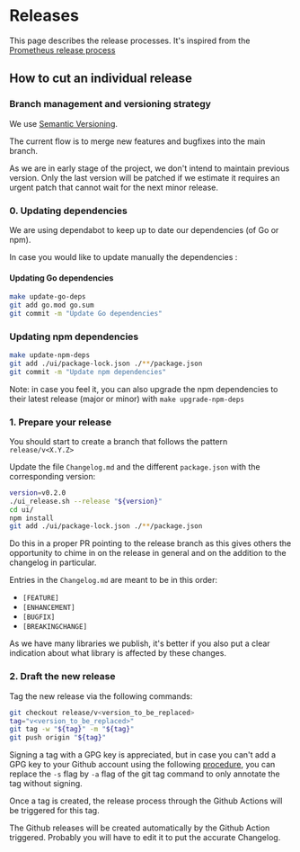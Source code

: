 Releases
========

This page describes the release processes. It's inspired from
the [Prometheus release process](https://github.com/prometheus/prometheus/blob/main/RELEASE.md)

## How to cut an individual release

### Branch management and versioning strategy

We use [Semantic Versioning](https://semver.org/).

The current flow is to merge new features and bugfixes into the main branch.

As we are in early stage of the project, we don't intend to maintain previous version. Only the last version will be
patched if we estimate it requires an urgent patch that cannot wait for the next minor release.

### 0. Updating dependencies

We are using dependabot to keep up to date our dependencies (of Go or npm).

In case you would like to update manually the dependencies :

#### Updating Go dependencies

```bash
make update-go-deps
git add go.mod go.sum
git commit -m "Update Go dependencies"
```

### Updating npm dependencies

```bash
make update-npm-deps
git add ./ui/package-lock.json ./**/package.json
git commit -m "Update npm dependencies"
```

Note: in case you feel it, you can also upgrade the npm dependencies to their latest release (major or minor)
with `make upgrade-npm-deps`

### 1. Prepare your release

You should start to create a branch that follows the pattern `release/v<X.Y.Z>`

Update the file `Changelog.md` and the different `package.json` with the corresponding version:

```bash
version=v0.2.0
./ui_release.sh --release "${version}"
cd ui/
npm install
git add ./ui/package-lock.json ./**/package.json
```

Do this in a proper PR pointing to the release branch as this gives others the opportunity to chime in on the release in
general and on the addition to the changelog in particular.

Entries in the `Changelog.md` are meant to be in this order:

* `[FEATURE]`
* `[ENHANCEMENT]`
* `[BUGFIX]`
* `[BREAKINGCHANGE]`

As we have many libraries we publish, it's better if you also put a clear indication about what library is affected
by these changes.

### 2. Draft the new release

Tag the new release via the following commands:

```bash
git checkout release/v<version_to_be_replaced>
tag="v<version_to_be_replaced>"
git tag -w "${tag}" -m "${tag}"
git push origin "${tag}"
```

Signing a tag with a GPG key is appreciated, but in case you can't add a GPG key to your Github account using the
following [procedure](https://docs.github.com/en/authentication/managing-commit-signature-verification), you can replace
the `-s` flag by `-a` flag of the git tag command to only annotate the tag without signing.

Once a tag is created, the release process through the Github Actions will be triggered for this tag.

The Github releases will be created automatically by the Github Action triggered. Probably you will have to edit it to
put the accurate Changelog.
